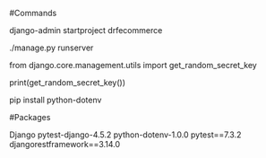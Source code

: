 #Commands

django-admin startproject drfecommerce

./manage.py runserver

from django.core.management.utils import get_random_secret_key

print(get_random_secret_key())

pip install python-dotenv



#Packages

Django
pytest-django-4.5.2
python-dotenv-1.0.0
pytest==7.3.2
djangorestframework==3.14.0